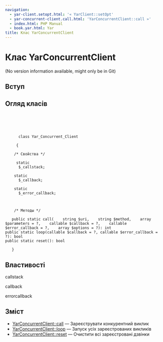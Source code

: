 ```yaml
---
navigation:
  - yar-client.setopt.html: '« YarClient::setOpt'
  - yar-concurrent-client.call.html: 'YarConcurrentClient::call »'
  - index.html: PHP Manual
  - book.yar.html: Yar
title: Клас YarConcurrentClient
---
```

# Клас YarConcurrentClient

(No version information available, might only be in Git)

## Вступ

## Огляд класів

```classsynopsis


    
    
     
      class Yar_Concurrent_Client
     
     {
    
    /* Свойства */
    
     static
      $_callstack;

    static
      $_callback;

    static
      $_error_callback;



    /* Методы */
    
   public static call(    string $uri,    string $method,    array $parameters = ?,    callable $callback = ?,    callable $error_callback = ?,    array $options = ?): int
public static loop(callable $callback = ?, callable $error_callback = ?): bool
public static reset(): bool

   }
```

## Властивості

callstack

callback

errorcallback

## Зміст

-   [YarConcurrentClient::call](yar-concurrent-client.call.html) — Зареєструвати конкурентний виклик
-   [YarConcurrentClient::loop](yar-concurrent-client.loop.html) — Запуск усіх зареєстрованих викликів
-   [YarConcurrentClient::reset](yar-concurrent-client.reset.html) — Очистити всі зареєстровані дзвінки
